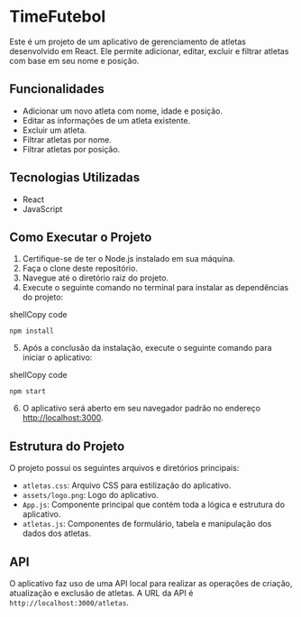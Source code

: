 
# TimeFutebol

Este é um projeto de um aplicativo de gerenciamento de atletas desenvolvido em React. Ele permite adicionar, editar, excluir e filtrar atletas com base em seu nome e posição.

## Funcionalidades

-   Adicionar um novo atleta com nome, idade e posição.
-   Editar as informações de um atleta existente.
-   Excluir um atleta.
-   Filtrar atletas por nome.
-   Filtrar atletas por posição.

## Tecnologias Utilizadas

-   React
-   JavaScript

## Como Executar o Projeto

1.  Certifique-se de ter o Node.js instalado em sua máquina.
2.  Faça o clone deste repositório.
3.  Navegue até o diretório raiz do projeto.
4.  Execute o seguinte comando no terminal para instalar as dependências do projeto:

shellCopy code

`npm install` 

5.  Após a conclusão da instalação, execute o seguinte comando para iniciar o aplicativo:

shellCopy code

`npm start` 

6.  O aplicativo será aberto em seu navegador padrão no endereço [http://localhost:3000](http://localhost:3000/).

## Estrutura do Projeto

O projeto possui os seguintes arquivos e diretórios principais:

-   `atletas.css`: Arquivo CSS para estilização do aplicativo.
-   `assets/logo.png`: Logo do aplicativo.
-   `App.js`: Componente principal que contém toda a lógica e estrutura do aplicativo.
-   `atletas.js`: Componentes de formulário, tabela e manipulação dos dados dos atletas.

## API

O aplicativo faz uso de uma API local para realizar as operações de criação, atualização e exclusão de atletas. A URL da API é `http://localhost:3000/atletas`.

